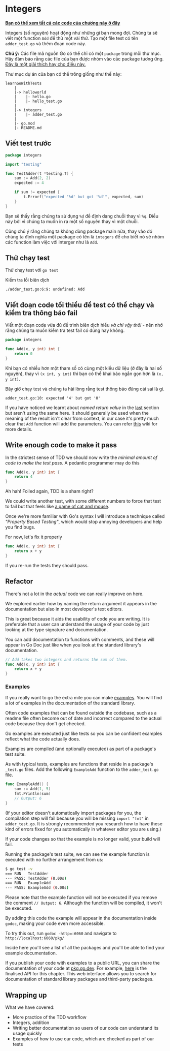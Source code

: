 # Integers

**[Bạn có thể xem tất cả các code của chương này ở đây](https://github.com/quii/learn-go-with-tests/tree/main/integers)**

Integers (số nguyên) hoạt động như những gì bạn mong đợi. Chúng ta sẽ viết một function `Add` để thử một vài thứ. Tạo một file test có tên `adder_test.go` và thêm đoạn code này.

**Chú ý:** Các file mã nguồn Go có thể chỉ có một `package` trong mỗi thư mục. Hãy đảm bảo rằng các file của bạn được nhóm vào các package tương ứng. [Đây là một giải thích hay cho điều này.](https://dave.cheney.net/2014/12/01/five-suggestions-for-setting-up-a-go-project) 

Thư mục dự án của bạn có thể trông giống như thế này:

```
learnGoWithTests
    |
    |-> helloworld
    |    |- hello.go
    |    |- hello_test.go    
    |
    |-> integers
    |    |- adder_test.go
    |
    |- go.mod
    |- README.md
```

## Viết test trước

```go
package integers

import "testing"

func TestAdder(t *testing.T) {
	sum := Add(2, 2)
	expected := 4

	if sum != expected {
		t.Errorf("expected '%d' but got '%d'", expected, sum)
	}
}
```

Bạn sẽ thấy rằng chúng ta sử dụng `%d` để định dạng chuỗi thay vì `%q`. Điều này bởi vì chúng ta muốn in ra một số nguyên thay vì một chuỗi.

Cũng chú ý rằng chúng ta không dùng package main nữa, thay vào đó chúng ta định nghĩa một package có tên là `integers` để cho biết nó sẽ nhóm các function làm việc với interger như là `Add`.

## Thử chạy test

Thử chạy test với `go test`

Kiểm tra lỗi biên dịch

`./adder_test.go:6:9: undefined: Add`

## Viết đoạn code tối thiểu để test có thể chạy và kiểm tra thông báo fail

Viết một đoạn code vừa đủ để trình biên dịch hiểu _và chỉ vậy thôi_ - nên nhớ rằng chúng ta muốn kiểm tra test fail có đúng hay không.

```go
package integers

func Add(x, y int) int {
	return 0
}
```

Khi bạn có nhiều hơn một tham số có cùng một kiểu dữ liệu \(ở đây là hai số nguyên\), thay vì `(x int, y int)` thì bạn có thể khai báo ngắn gọn hơn là `(x, y int)`.

Bây giờ chạy test và chúng ta hài lòng rằng test thông báo đúng cái sai là gì.

`adder_test.go:10: expected '4' but got '0'`

If you have noticed we learnt about _named return value_ in the [last](hello-world.md#one...last...refactor?) section but aren't using the same here. It should generally be used when the meaning of the result isn't clear from context, in our case it's pretty much clear that `Add` function will add the parameters. You can refer [this](https://github.com/golang/go/wiki/CodeReviewComments#named-result-parameters) wiki for more details.

## Write enough code to make it pass

In the strictest sense of TDD we should now write the _minimal amount of code to make the test pass_. A pedantic programmer may do this

```go
func Add(x, y int) int {
	return 4
}
```

Ah hah! Foiled again, TDD is a sham right?

We could write another test, with some different numbers to force that test to fail but that feels like [a game of cat and mouse](https://en.m.wikipedia.org/wiki/Cat_and_mouse).

Once we're more familiar with Go's syntax I will introduce a technique called *"Property Based Testing"*, which would stop annoying developers and help you find bugs.

For now, let's fix it properly

```go
func Add(x, y int) int {
	return x + y
}
```

If you re-run the tests they should pass.

## Refactor

There's not a lot in the _actual_ code we can really improve on here.

We explored earlier how by naming the return argument it appears in the documentation but also in most developer's text editors.

This is great because it aids the usability of code you are writing. It is preferable that a user can understand the usage of your code by just looking at the type signature and documentation.

You can add documentation to functions with comments, and these will appear in Go Doc just like when you look at the standard library's documentation.

```go
// Add takes two integers and returns the sum of them.
func Add(x, y int) int {
	return x + y
}
```

### Examples

If you really want to go the extra mile you can make [examples](https://blog.golang.org/examples). You will find a lot of examples in the documentation of the standard library.

Often code examples that can be found outside the codebase, such as a readme file often become out of date and incorrect compared to the actual code because they don't get checked.

Go examples are executed just like tests so you can be confident examples reflect what the code actually does.

Examples are compiled \(and optionally executed\) as part of a package's test suite.

As with typical tests, examples are functions that reside in a package's `_test.go` files. Add the following `ExampleAdd` function to the `adder_test.go` file.

```go
func ExampleAdd() {
	sum := Add(1, 5)
	fmt.Println(sum)
	// Output: 6
}
```

(If your editor doesn't automatically import packages for you, the compilation step will fail because you will be missing `import "fmt"` in `adder_test.go`. It is strongly recommended you research how to have these kind of errors fixed for you automatically in whatever editor you are using.)

If your code changes so that the example is no longer valid, your build will fail.

Running the package's test suite, we can see the example function is executed with no further arrangement from us:

```bash
$ go test -v
=== RUN   TestAdder
--- PASS: TestAdder (0.00s)
=== RUN   ExampleAdd
--- PASS: ExampleAdd (0.00s)
```

Please note that the example function will not be executed if you remove the comment `// Output: 6`. Although the function will be compiled, it won't be executed.

By adding this code the example will appear in the documentation inside `godoc`, making your code even more accessible.

To try this out, run `godoc -http=:6060` and navigate to `http://localhost:6060/pkg/`

Inside here you'll see a list of all the packages and you'll be able to find your example documentation.

If you publish your code with examples to a public URL, you can share the documentation of your code at [pkg.go.dev](https://pkg.go.dev/). For example, [here](https://pkg.go.dev/github.com/quii/learn-go-with-tests/integers/v2) is the finalised API for this chapter. This web interface allows you to search for documentation of standard library packages and third-party packages.

## Wrapping up

What we have covered:

* More practice of the TDD workflow
* Integers, addition
* Writing better documentation so users of our code can understand its usage quickly
* Examples of how to use our code, which are checked as part of our tests
